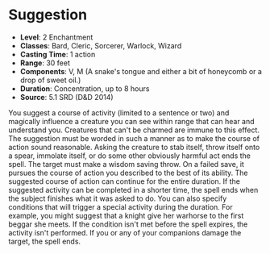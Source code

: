 # Suggestion

- **Level**: 2 Enchantment
- **Classes**: Bard, Cleric, Sorcerer, Warlock, Wizard
- **Casting Time**: 1 action
- **Range**: 30 feet
- **Components**: V, M (A snake's tongue and either a bit of honeycomb or a drop of sweet oil.)
- **Duration**: Concentration, up to 8 hours
- **Source**: 5.1 SRD (D&D 2014)

You suggest a course of activity (limited to a sentence or two) and magically influence a creature you can see within range that can hear and understand you. Creatures that can't be charmed are immune to this effect. The suggestion must be worded in such a manner as to make the course of action sound reasonable. Asking the creature to stab itself, throw itself onto a spear, immolate itself, or do some other obviously harmful act ends the spell. The target must make a wisdom saving throw. On a failed save, it pursues the course of action you described to the best of its ability. The suggested course of action can continue for the entire duration. If the suggested activity can be completed in a shorter time, the spell ends when the subject finishes what it was asked to do. You can also specify conditions that will trigger a special activity during the duration. For example, you might suggest that a knight give her warhorse to the first beggar she meets. If the condition isn't met before the spell expires, the activity isn't performed. If you or any of your companions damage the target, the spell ends.


